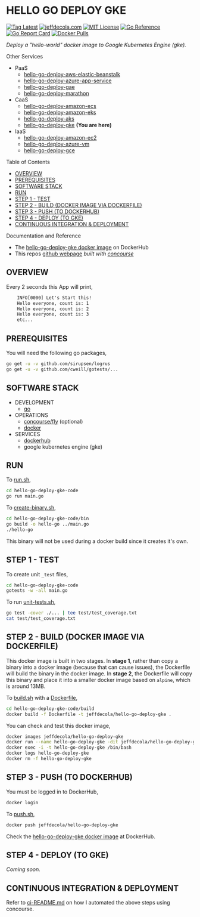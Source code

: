 # HELLO GO DEPLOY GKE

[![Tag Latest](https://img.shields.io/github/v/tag/jeffdecola/hello-go-deploy-gke)](https://github.com/JeffDeCola/hello-go-deploy-gke/tags)
[![jeffdecola.com](https://img.shields.io/badge/website-jeffdecola.com-blue)](https://jeffdecola.com)
[![MIT License](https://img.shields.io/:license-mit-blue.svg)](https://jeffdecola.mit-license.org)
[![Go Reference](https://pkg.go.dev/badge/github.com/JeffDeCola/hello-go-deploy-gke.svg)](https://pkg.go.dev/github.com/JeffDeCola/hello-go-deploy-gke)
[![Go Report Card](https://goreportcard.com/badge/github.com/JeffDeCola/hello-go-deploy-gke)](https://goreportcard.com/report/github.com/JeffDeCola/hello-go-deploy-gke)
[![Docker Pulls](https://badgen.net/docker/pulls/jeffdecola/hello-go-deploy-gke?icon=docker&label=pulls)](https://hub.docker.com/r/jeffdecola/hello-go-deploy-gke/)

_Deploy a "hello-world" docker image to
Google Kubernetes Engine (gke)._

Other Services

* PaaS
  * [hello-go-deploy-aws-elastic-beanstalk](https://github.com/JeffDeCola/hello-go-deploy-aws-elastic-beanstalk)
  * [hello-go-deploy-azure-app-service](https://github.com/JeffDeCola/hello-go-deploy-azure-app-service)
  * [hello-go-deploy-gae](https://github.com/JeffDeCola/hello-go-deploy-gae)
  * [hello-go-deploy-marathon](https://github.com/JeffDeCola/hello-go-deploy-marathon)
* CaaS
  * [hello-go-deploy-amazon-ecs](https://github.com/JeffDeCola/hello-go-deploy-amazon-ecs)
  * [hello-go-deploy-amazon-eks](https://github.com/JeffDeCola/hello-go-deploy-amazon-eks)
  * [hello-go-deploy-aks](https://github.com/JeffDeCola/hello-go-deploy-aks)
  * [hello-go-deploy-gke](https://github.com/JeffDeCola/hello-go-deploy-gke)
    **(You are here)**
* IaaS
  * [hello-go-deploy-amazon-ec2](https://github.com/JeffDeCola/hello-go-deploy-amazon-ec2)
  * [hello-go-deploy-azure-vm](https://github.com/JeffDeCola/hello-go-deploy-azure-vm)
  * [hello-go-deploy-gce](https://github.com/JeffDeCola/hello-go-deploy-gce)

Table of Contents

* [OVERVIEW](https://github.com/JeffDeCola/hello-go-deploy-gke#overview)
* [PREREQUISITES](https://github.com/JeffDeCola/hello-go-deploy-gke#prerequisites)
* [SOFTWARE STACK](https://github.com/JeffDeCola/hello-go-deploy-gke#software-stack)
* [RUN](https://github.com/JeffDeCola/hello-go-deploy-gke#run)
* [STEP 1 - TEST](https://github.com/JeffDeCola/hello-go-deploy-gke#step-1---test)
* [STEP 2 - BUILD (DOCKER IMAGE VIA DOCKERFILE)](https://github.com/JeffDeCola/hello-go-deploy-gke#step-2---build-docker-image-via-dockerfile)
* [STEP 3 - PUSH (TO DOCKERHUB)](https://github.com/JeffDeCola/hello-go-deploy-gke#step-3---push-to-dockerhub)
* [STEP 4 - DEPLOY (TO GKE)](https://github.com/JeffDeCola/hello-go-deploy-gke#step-4---deploy-to-GKE)
* [CONTINUOUS INTEGRATION & DEPLOYMENT](https://github.com/JeffDeCola/hello-go-deploy-gke#continuous-integration--deployment)

Documentation and Reference

* The
  [hello-go-deploy-gke docker image](https://hub.docker.com/r/jeffdecola/hello-go-deploy-gke)
  on DockerHub
* This repos
  [github webpage](https://jeffdecola.github.io/hello-go-deploy-gke/)
  _built with
  [concourse](https://github.com/JeffDeCola/hello-go-deploy-gke/blob/master/ci-README.md)_

## OVERVIEW

Every 2 seconds this App will print,

```txt
    INFO[0000] Let's Start this!
    Hello everyone, count is: 1
    Hello everyone, count is: 2
    Hello everyone, count is: 3
    etc...
```

## PREREQUISITES

You will need the following go packages,

```bash
go get -u -v github.com/sirupsen/logrus
go get -u -v github.com/cweill/gotests/...
```

## SOFTWARE STACK

* DEVELOPMENT
  * [go](https://github.com/JeffDeCola/my-cheat-sheets/tree/master/software/development/languages/go-cheat-sheet)
* OPERATIONS
  * [concourse/fly](https://github.com/JeffDeCola/my-cheat-sheets/tree/master/software/operations/continuous-integration-continuous-deployment/concourse-cheat-sheet)
    (optional)
  * [docker](https://github.com/JeffDeCola/my-cheat-sheets/tree/master/software/operations/orchestration/builds-deployment-containers/docker-cheat-sheet)
* SERVICES
  * [dockerhub](https://hub.docker.com/)
  * google kubernetes engine (gke)

## RUN

To
[run.sh](https://github.com/JeffDeCola/hello-go-deploy-gke/blob/master/hello-go-deploy-gke-code/run.sh),

```bash
cd hello-go-deploy-gke-code
go run main.go
```

To
[create-binary.sh](https://github.com/JeffDeCola/hello-go-deploy-gke/blob/master/hello-go-deploy-gke-code/bin/create-binary.sh),

```bash
cd hello-go-deploy-gke-code/bin
go build -o hello-go ../main.go
./hello-go
```

This binary will not be used during a docker build
since it creates it's own.

## STEP 1 - TEST

To create unit `_test` files,

```bash
cd hello-go-deploy-gke-code
gotests -w -all main.go
```

To run
[unit-tests.sh](https://github.com/JeffDeCola/hello-go-deploy-gke/tree/master/hello-go-deploy-gke-code/test/unit-tests.sh),

```bash
go test -cover ./... | tee test/test_coverage.txt
cat test/test_coverage.txt
```

## STEP 2 - BUILD (DOCKER IMAGE VIA DOCKERFILE)

This docker image is built in two stages.
In **stage 1**, rather than copy a binary into a docker image (because
that can cause issues), the Dockerfile will build the binary in the
docker image.
In **stage 2**, the Dockerfile will copy this binary
and place it into a smaller docker image based
on `alpine`, which is around 13MB.

To
[build.sh](https://github.com/JeffDeCola/hello-go-deploy-gke/blob/master/hello-go-deploy-gke-code/build/build.sh)
with a
[Dockerfile](https://github.com/JeffDeCola/hello-go-deploy-gke/blob/master/hello-go-deploy-gke-code/build/Dockerfile),

```bash
cd hello-go-deploy-gke-code/build
docker build -f Dockerfile -t jeffdecola/hello-go-deploy-gke .
```

You can check and test this docker image,

```bash
docker images jeffdecola/hello-go-deploy-gke
docker run --name hello-go-deploy-gke -dit jeffdecola/hello-go-deploy-gke
docker exec -i -t hello-go-deploy-gke /bin/bash
docker logs hello-go-deploy-gke
docker rm -f hello-go-deploy-gke
```

## STEP 3 - PUSH (TO DOCKERHUB)

You must be logged in to DockerHub,

```bash
docker login
```

To
[push.sh](https://github.com/JeffDeCola/hello-go-deploy-gke/blob/master/hello-go-deploy-gke-code/push/push.sh),

```bash
docker push jeffdecola/hello-go-deploy-gke
```

Check the
[hello-go-deploy-gke docker image](https://hub.docker.com/r/jeffdecola/hello-go-deploy-gke)
at DockerHub.

## STEP 4 - DEPLOY (TO GKE)

_Coming soon._

## CONTINUOUS INTEGRATION & DEPLOYMENT

Refer to
[ci-README.md](https://github.com/JeffDeCola/hello-go-deploy-gke/blob/master/ci-README.md)
on how I automated the above steps using concourse.
